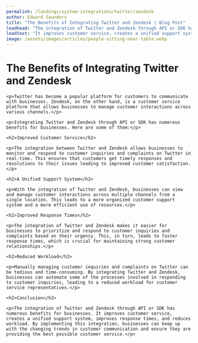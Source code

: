 ```yaml
---
permalink: /landings/system-integrations/twitter/zendesk
author: Edward Saunders
title: "The Benefits of Integrating Twitter and Zendesk | Blog Post"
leadhead: "The integration of Twitter and Zendesk through API or SDK has numerous benefits for businesses"
leadtext: "It improves customer service, creates a unified support system, improves response times, and reduces workload. By implementing this integration, businesses can keep up with the changing trends in customer communication and ensure they are providing the best possible customer service."
image: /assets/images/articles/people-sitting-near-table.webp
---
```

<div class="arttext">
	<h1>The Benefits of Integrating Twitter and Zendesk</h1>

	<p>Twitter has become a popular platform for customers to communicate with businesses. Zendesk, on the other hand, is a customer service platform that allows businesses to manage customer interactions across various channels.</p>

	<p>Integrating Twitter and Zendesk through API or SDK has numerous benefits for businesses. Here are some of them:</p>

	<h2>Improved Customer Service</h2>

	<p>The integration between Twitter and Zendesk allows businesses to monitor and respond to customer inquiries and complaints on Twitter in real-time. This ensures that customers get timely responses and resolutions to their issues leading to improved customer satisfaction.</p>

	<h2>A Unified Support System</h2>

	<p>With the integration of Twitter and Zendesk, businesses can view and manage customer interactions across multiple channels from a single location. This leads to a more organized customer support system and a more efficient use of resources.</p>

	<h2>Improved Response Times</h2>

	<p>The integration of Twitter and Zendesk makes it easier for businesses to prioritize and respond to customer inquiries and complaints based on their urgency. This, in turn, leads to faster response times, which is crucial for maintaining strong customer relationships.</p>

	<h2>Reduced Workload</h2>

	<p>Manually managing customer inquiries and complaints on Twitter can be tedious and time-consuming. By integrating Twitter and Zendesk, businesses can automate some of the processes involved in responding to customer inquiries, leading to a reduced workload for customer service representatives.</p>

	<h2>Conclusion</h2>

	<p>The integration of Twitter and Zendesk through API or SDK has numerous benefits for businesses. It improves customer service, creates a unified support system, improves response times, and reduces workload. By implementing this integration, businesses can keep up with the changing trends in customer communication and ensure they are providing the best possible customer service.</p>

</div>
